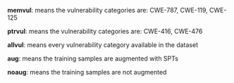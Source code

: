 **memvul**: means the vulnerability categories are: CWE-787, CWE-119, CWE-125

**ptrvul**: means the vulnerability categories are: CWE-416, CWE-476

**allvul**: means every vulnerability category available in the dataset

**aug**: means the training samples are augmented with SPTs

**noaug**: means the training samples are not augmented
